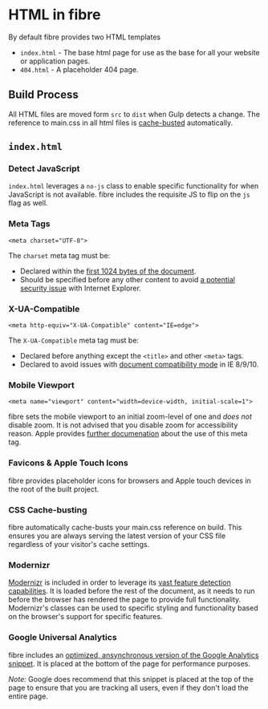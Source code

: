 # HTML in fibre
By default fibre provides two HTML templates

* `index.html` - The base html page for use as the base for all your website or application pages.
* `404.html` - A placeholder 404 page.

## Build Process
All HTML files are moved form `src` to `dist` when Gulp detects a change. The reference to main.css in all html files is [cache-busted](#css-cache-busting) automatically.

## `index.html`

### Detect JavaScript
`index.html` leverages a `no-js` class to enable specific functionality for when JavaScript is not available. fibre includes the requisite JS to flip on the `js` flag as well.

### Meta Tags
`<meta charset="UTF-8">`

The `charset` meta tag must be:

* Declared within the [first 1024 bytes of the document](https://www.whatwg.org/specs/web-apps/current-work/multipage/semantics.html#charsethttps://code.google.com/p/doctype-mirror/wiki/ArticleUtf7).
* Should be specified before any other content to avoid [a potential security issue](https://code.google.com/p/doctype-mirror/wiki/ArticleUtf7) with Internet Explorer.

### X-UA-Compatible
`<meta http-equiv="X-UA-Compatible" content="IE=edge">`

The `X-UA-Compatible` meta tag must be:

* Declared before anything except the `<title>` and other `<meta>` tags.
* Declared to avoid issues with [document compatibility mode](http://msdn.microsoft.com/en-us/library/cc288325.aspx) in IE 8/9/10.

### Mobile Viewport
`<meta name="viewport" content="width=device-width, initial-scale=1">`

fibre sets the mobile viewport to an initial zoom-level of one and *does not* disable zoom. It is not advised that you disable zoom for accessibility reason. Apple provides [further documenation](https://developer.apple.com/library/safari/documentation/AppleApplications/Reference/SafariWebContent/UsingtheViewport/UsingtheViewport.html) about the use of this meta tag.

### Favicons & Apple Touch Icons 
fibre provides placeholder icons for browsers and Apple touch devices in the root of the built project.

### CSS Cache-busting
fibre automatically cache-busts your main.css reference on build. This ensures you are always serving the latest version of your CSS file regardless of your visitor's cache settings.

### Modernizr
[Modernizr](http://modernizr.com/docs/) is included in order to leverage its [vast feature detection capabilities](http://modernizr.com/docs/). It is loaded before the rest of the document, as it needs to run before the browser has rendered the page to provide full functionality. Modernizr's classes can be used to specific styling and functionality based on the browser's support for specific features. 

### Google Universal Analytics
fibre includes an [optimized, ansynchronous version of the Google Analytics snippet](https://mathiasbynens.be/notes/async-analytics-snippet#universal-analytics). It is placed at the bottom of the page for performance purposes. 

*Note:* Google does recommend that this snippet is placed at the top of the page to ensure that you are tracking all users, even if they don't load the entire page.

